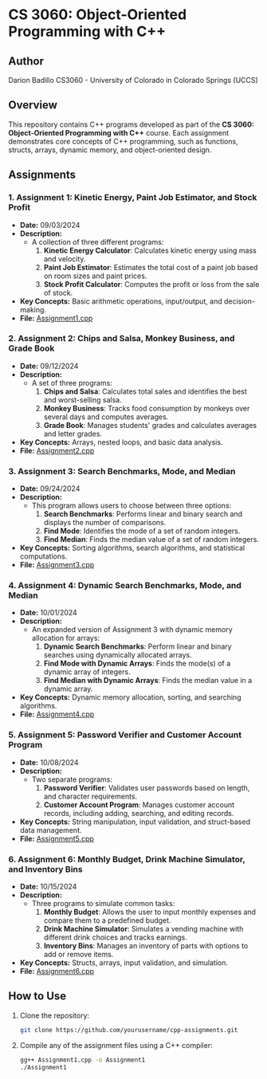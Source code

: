 # CS 3060: Object-Oriented Programming with C++
## Author
Darion Badillo
CS3060 - University of Colorado in Colorado Springs (UCCS)
## Overview

This repository contains C++ programs developed as part of the **CS 3060: Object-Oriented Programming with C++** course. Each assignment demonstrates core concepts of C++ programming, such as functions, structs, arrays, dynamic memory, and object-oriented design.

## Assignments

### 1. **Assignment 1: Kinetic Energy, Paint Job Estimator, and Stock Profit**
   - **Date:** 09/03/2024
   - **Description:** 
     - A collection of three different programs:
       1. **Kinetic Energy Calculator**: Calculates kinetic energy using mass and velocity.
       2. **Paint Job Estimator**: Estimates the total cost of a paint job based on room sizes and paint prices.
       3. **Stock Profit Calculator**: Computes the profit or loss from the sale of stock.
   - **Key Concepts:** Basic arithmetic operations, input/output, and decision-making.
   - **File:** [Assignment1.cpp](Assignment1.cpp)

### 2. **Assignment 2: Chips and Salsa, Monkey Business, and Grade Book**
   - **Date:** 09/12/2024
   - **Description:**
     - A set of three programs:
       1. **Chips and Salsa**: Calculates total sales and identifies the best and worst-selling salsa.
       2. **Monkey Business**: Tracks food consumption by monkeys over several days and computes averages.
       3. **Grade Book**: Manages students' grades and calculates averages and letter grades.
   - **Key Concepts:** Arrays, nested loops, and basic data analysis.
   - **File:** [Assignment2.cpp](Assignment2.cpp)

### 3. **Assignment 3: Search Benchmarks, Mode, and Median**
   - **Date:** 09/24/2024
   - **Description:**
     - This program allows users to choose between three options:
       1. **Search Benchmarks**: Performs linear and binary search and displays the number of comparisons.
       2. **Find Mode**: Identifies the mode of a set of random integers.
       3. **Find Median**: Finds the median value of a set of random integers.
   - **Key Concepts:** Sorting algorithms, search algorithms, and statistical computations.
   - **File:** [Assignment3.cpp](Assignment3.cpp)

### 4. **Assignment 4: Dynamic Search Benchmarks, Mode, and Median**
   - **Date:** 10/01/2024
   - **Description:**
     - An expanded version of Assignment 3 with dynamic memory allocation for arrays:
       1. **Dynamic Search Benchmarks**: Perform linear and binary searches using dynamically allocated arrays.
       2. **Find Mode with Dynamic Arrays**: Finds the mode(s) of a dynamic array of integers.
       3. **Find Median with Dynamic Arrays**: Finds the median value in a dynamic array.
   - **Key Concepts:** Dynamic memory allocation, sorting, and searching algorithms.
   - **File:** [Assignment4.cpp](Assignment4.cpp)

### 5. **Assignment 5: Password Verifier and Customer Account Program**
   - **Date:** 10/08/2024
   - **Description:**
     - Two separate programs:
       1. **Password Verifier**: Validates user passwords based on length, and character requirements.
       2. **Customer Account Program**: Manages customer account records, including adding, searching, and editing records.
   - **Key Concepts:** String manipulation, input validation, and struct-based data management.
   - **File:** [Assignment5.cpp](Assignment5.cpp)

### 6. **Assignment 6: Monthly Budget, Drink Machine Simulator, and Inventory Bins**
   - **Date:** 10/15/2024
   - **Description:**
     - Three programs to simulate common tasks:
       1. **Monthly Budget**: Allows the user to input monthly expenses and compare them to a predefined budget.
       2. **Drink Machine Simulator**: Simulates a vending machine with different drink choices and tracks earnings.
       3. **Inventory Bins**: Manages an inventory of parts with options to add or remove items.
   - **Key Concepts:** Structs, arrays, input validation, and simulation.
   - **File:** [Assignment6.cpp](Assignment6.cpp)

## How to Use

1. Clone the repository:
   ```bash
   git clone https://github.com/yourusername/cpp-assignments.git

2. Compile any of the assignment files using a C++ compiler:
   ```bash
   gg++ Assignment1.cpp -o Assignment1
   ./Assignment1


